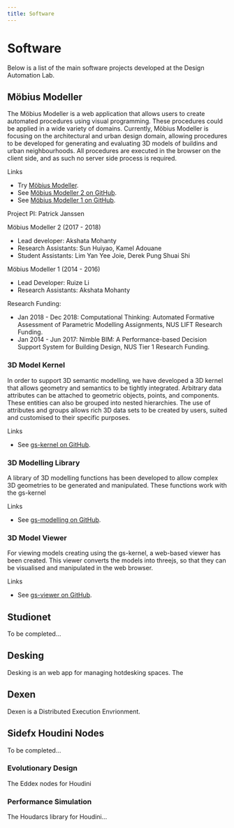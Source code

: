 ```yaml
---
title: Software
---
```

# Software

Below is a list of the main software projects developed at the Design Automation Lab.

## Möbius Modeller

The Möbius Modeller is a web application that allows users to create automated procedures using visual programming.  These procedures could be applied in a wide variety of domains. Currently, Möbius Modeller is focusing on the architectural and urban design domain, allowing procedures to be developed for generating and evaluating 3D models of buildins and urban neighbourhoods. All procedures are executed in the browser on the client side, and as such no server side process is required.

Links
- Try [Möbius Modeller](https://phtj.github.io/mobius-modeller/).
- See [Möbius Modeller 2 on GitHub](https://github.com/phtj/mobius-modeller).
- See [Möbius Modeller 1 on GitHub](https://github.com/phtj/mobius).

Project PI: Patrick Janssen

Möbius Modeller 2 (2017 - 2018)
- Lead developer: Akshata Mohanty
- Research Assistants: Sun Huiyao, Kamel Adouane
- Student Assistants: Lim Yan Yee Joie, Derek Pung Shuai Shi

Möbius Modeller 1 (2014 - 2016)
- Lead Developer: Ruize Li
- Research Assistants: Akshata Mohanty

Research Funding:
- Jan 2018 - Dec 2018: Computational Thinking: Automated Formative Assessment of Parametric Modelling Assignments, NUS LIFT Research Funding.
- Jan 2014 - Jun 2017: Nimble BIM: A Performance-based Decision Support System for Building Design, NUS Tier 1 Research Funding.

### 3D Model Kernel

In order to support 3D semantic modelling, we have developed a 3D kernel that allows geometry and semantics to be tightly integrated. Arbitrary data attributes can be attached to  geometric objects, points, and components. These entities can also be grouped into nested hierarchies. The use of attributes and groups allows rich 3D data sets to be created by users, suited and customised to their specific purposes.

Links
- See [gs-kernel on GitHub](https://github.com/phtj/gs-json).

### 3D Modelling Library

A library of 3D modelling functions has been developed to allow complex 3D geometries to be generated and manipulated. These functions work with the gs-kernel

Links
- See [gs-modelling on GitHub](https://github.com/phtj/gs-modelling).

### 3D Model Viewer

For viewing models creating using the gs-kernel, a web-based viewer has been created. This viewer converts the models into threejs, so that they can be visualised and manipulated in the web browser.

Links
- See [gs-viewer on GitHub](https://github.com/phtj/gs-viewer).

## Studionet

To be completed...

## Desking

Desking is an web app for managing hotdesking spaces. The

## Dexen

Dexen is a Distributed Execution Envrionment.

## Sidefx Houdini Nodes

To be completed...

### Evolutionary Design

The Eddex nodes for Houdini

### Performance Simulation

The Houdarcs library for Houdini...


